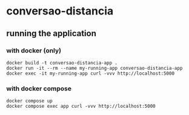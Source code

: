 # conversao-distancia

## running the application

### with docker (only)
```
docker build -t conversao-distancia-app .
docker run -it --rm --name my-running-app conversao-distancia-app
docker exec -it my-running-app curl -vvv http://localhost:5000
```

### with docker compose
```
docker compose up
docker compose exec app curl -vvv http://localhost:5000
```